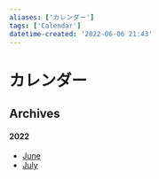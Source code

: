 ```yaml
---
aliases: ['カレンダー']
tags: ['Calendar']
datetime-created: '2022-06-06 21:43'
---
```

# カレンダー
## Archives
#### 2022
- [June](monthly/june-2022.md)
- [July](monthly/july-2022.md)